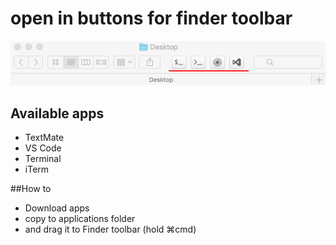 # open in buttons for finder toolbar

![screenshot](src/images/screenshot.png "screenshot")

## Available apps

- TextMate
- VS Code
- Terminal
- iTerm

##How to
- Download apps
- copy to applications folder
- and drag it to Finder toolbar (hold ⌘cmd)  
